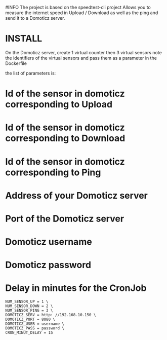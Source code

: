#INFO
The project is based on the speedtest-cli project
Allows you to measure the internet speed in Upload / Download as well as the ping and send it to a Domoticz server.

# INSTALL
On the Domoticz server, create 1 virtual counter
then 3 virtual sensors
note the identifiers of the virtual sensors
and pass them as a parameter in the Dockerfile

the list of parameters is:

# Id of the sensor in domoticz corresponding to Upload
# Id of the sensor in domoticz corresponding to Download
# Id of the sensor in domoticz corresponding to Ping
# Address of your Domoticz server
# Port of the Domoticz server
# Domoticz username
# Domoticz password
# Delay in minutes for the CronJob

    NUM_SENSOR_UP = 1 \
    NUM_SENSOR_DOWN = 2 \
    NUM_SENSOR_PING = 3 \
    DOMOTICZ_SERV = http: //192.168.10.150 \
    DOMOTICZ_PORT = 8080 \
    DOMOTICZ_USER = username \
    DOMOTICZ_PASS = password \
    CRON_MINUT_DELAY = 15
